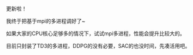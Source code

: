 更新啦！

我终于把基于mpi的多进程调好了~

如果大家的CPU核心足够多的情况下，试试mpi多进程，性能会提升比较大的。

目前只封装了TD3的多进程，DDPG的没有必要，SAC的也没时间，先凑活用吧。
